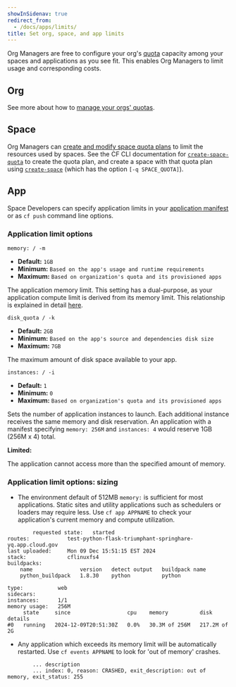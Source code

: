 ```yaml
---
showInSidenav: true
redirect_from:
  - /docs/apps/limits/
title: Set org, space, and app limits
---
```


Org Managers are free to configure your org's [quota](/docs/pricing/quotas) capacity among your spaces and applications as you see fit. This enables Org Managers to limit usage and corresponding costs.

## Org

See more about how to [manage your orgs' quotas](/docs/orgs-spaces/limits).

## Space

Org Managers can [create and modify space quota plans](https://docs.cloudfoundry.org/adminguide/quota-plans.html#space) to limit the resources used by spaces. See the CF CLI documentation for [`create-space-quota`](http://cli.cloudfoundry.org/en-US/cf/create-space-quota.html) to create the quota plan, and create a space with that quota plan using [`create-space`](http://cli.cloudfoundry.org/en-US/cf/create-space.html) (which has the option `[-q SPACE_QUOTA]`).

## App

Space Developers can specify application limits in your [application manifest](https://docs.cloudfoundry.org/devguide/deploy-apps/manifest.html) or as `cf push` command line options.

### Application limit options

`memory: / -m`

- **Default:** `1GB`
- **Minimum:** `Based on the app's usage and runtime requirements`
- **Maximum:** `Based on organization's quota and its provisioned apps`

The application memory limit. This setting has a dual-purpose, as your application compute limit is derived from its memory limit. This relationship is explained in detail [here](https://docs.cloudfoundry.org/concepts/container-security.html#cpu).

`disk_quota / -k`

- **Default:** `2GB`
- **Minimum:** `Based on the app's source and dependencies disk size`
- **Maximum:** `7GB`

The maximum amount of disk space available to your app.

`instances: / -i`

- **Default:** `1`
- **Minimum:** `0`
- **Maximum:** `Based on organization's quota and its provisioned apps`

Sets the number of application instances to launch. Each additional instance receives the same memory and disk reservation. An application with a manifest specifying `memory: 256M` and `instances: 4` would reserve 1GB (256M x 4) total.

**Limited:**

The application cannot access more than the specified amount of memory.

### Application limit options: sizing

- The environment default of 512MB `memory:` is sufficient for most applications. Static sites and utility applications such as schedulers or loaders may require less. Use `cf app APPNAME` to check your application's current memory and compute utilization.

```shell
		requested state:   started
routes:            test-python-flask-triumphant-springhare-yq.app.cloud.gov
last uploaded:     Mon 09 Dec 15:51:15 EST 2024
stack:             cflinuxfs4
buildpacks:
	name               version   detect output   buildpack name
	python_buildpack   1.8.30    python          python

type:           web
sidecars:
instances:      1/1
memory usage:   256M
     state     since                  cpu    memory          disk           details
#0   running   2024-12-09T20:51:30Z   0.0%   30.3M of 256M   217.2M of 2G
```

- Any application which exceeds its memory limit will be automatically restarted. Use `cf events APPNAME` to look for 'out of memory' crashes.

```shell
		... description
		... index: 0, reason: CRASHED, exit_description: out of memory, exit_status: 255
```
